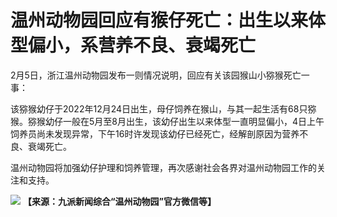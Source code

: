 # 温州动物园回应有猴仔死亡：出生以来体型偏小，系营养不良、衰竭死亡

2月5日，浙江温州动物园发布一则情况说明，回应有关该园猴山小猕猴死亡一事：

该猕猴幼仔于2022年12月24日出生，母仔饲养在猴山，与其一起生活有68只猕猴。猕猴幼仔一般在5月至8月出生，该幼仔出生以来体型一直明显偏小，4日上午饲养员尚未发现异常，下午16时许发现该幼仔已经死亡，经解剖原因为营养不良、衰竭死亡。

温州动物园将加强幼仔护理和饲养管理，再次感谢社会各界对温州动物园工作的关注和支持。

![](https://inews.gtimg.com/newsapp_bt/0/15645272056/1000)
**【来源：九派新闻综合“温州动物园”官方微信等】**

